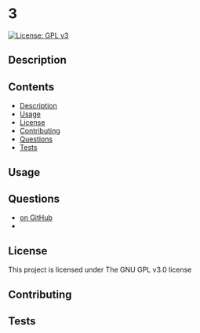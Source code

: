 # 3

[![License: GPL v3](https://img.shields.io/badge/License-GPLv3-blue.svg)](https://www.gnu.org/licenses/gpl-3.0)

## Description


## Contents
- [Description](#description)
- [Usage](#usage)
- [License](#license)
- [Contributing](#contributing)
- [Questions](#questions)
- [Tests](#tests)

## Usage


## Questions

- [ on GitHub](https://github.com/)
- [](mailto:)
## License

This project is licensed under The GNU GPL v3.0 license
## Contributing


## Tests

